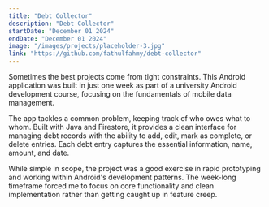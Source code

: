 ```yaml
---
title: "Debt Collector"
description: "Debt Collector"
startDate: "December 01 2024"
endDate: "December 01 2024"
image: "/images/projects/placeholder-3.jpg"
link: "https://github.com/fathulfahmy/debt-collector"
---
```


Sometimes the best projects come from tight constraints. This Android application was built in just one week as part of a university Android development course, focusing on the fundamentals of mobile data management.

The app tackles a common problem, keeping track of who owes what to whom. Built with Java and Firestore, it provides a clean interface for managing debt records with the ability to add, edit, mark as complete, or delete entries. Each debt entry captures the essential information, name, amount, and date.

While simple in scope, the project was a good exercise in rapid prototyping and working within Android's development patterns. The week-long timeframe forced me to focus on core functionality and clean implementation rather than getting caught up in feature creep.
